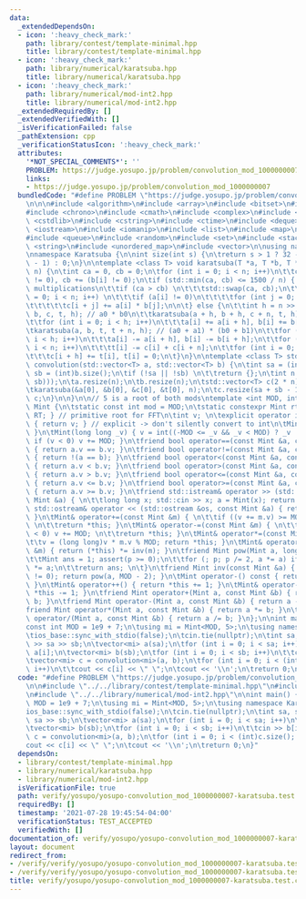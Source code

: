 ```yaml
---
data:
  _extendedDependsOn:
  - icon: ':heavy_check_mark:'
    path: library/contest/template-minimal.hpp
    title: library/contest/template-minimal.hpp
  - icon: ':heavy_check_mark:'
    path: library/numerical/karatsuba.hpp
    title: library/numerical/karatsuba.hpp
  - icon: ':heavy_check_mark:'
    path: library/numerical/mod-int2.hpp
    title: library/numerical/mod-int2.hpp
  _extendedRequiredBy: []
  _extendedVerifiedWith: []
  _isVerificationFailed: false
  _pathExtension: cpp
  _verificationStatusIcon: ':heavy_check_mark:'
  attributes:
    '*NOT_SPECIAL_COMMENTS*': ''
    PROBLEM: https://judge.yosupo.jp/problem/convolution_mod_1000000007
    links:
    - https://judge.yosupo.jp/problem/convolution_mod_1000000007
  bundledCode: "#define PROBLEM \"https://judge.yosupo.jp/problem/convolution_mod_1000000007\"\
    \n\n\n#include <algorithm>\n#include <array>\n#include <bitset>\n#include <cassert>\n\
    #include <chrono>\n#include <cmath>\n#include <complex>\n#include <cstdio>\n#include\
    \ <cstdlib>\n#include <cstring>\n#include <ctime>\n#include <deque>\n#include\
    \ <iostream>\n#include <iomanip>\n#include <list>\n#include <map>\n#include <numeric>\n\
    #include <queue>\n#include <random>\n#include <set>\n#include <stack>\n#include\
    \ <string>\n#include <unordered_map>\n#include <vector>\n\nusing namespace std;\n\
    \nnamespace Karatsuba {\n\nint size(int s) {\n\treturn s > 1 ? 32 - __builtin_clz(s\
    \ - 1) : 0;\n}\n\ntemplate <class T> void karatsuba(T *a, T *b, T *c, T *t, int\
    \ n) {\n\tint ca = 0, cb = 0;\n\tfor (int i = 0; i < n; i++)\n\t\tca += (a[i]\
    \ != 0), cb += (b[i] != 0);\n\tif (std::min(ca, cb) <= 1500 / n) { // not many\
    \ multiplications\n\t\tif (ca > cb) \n\t\t\tstd::swap(ca, cb);\n\t\tfor (int i\
    \ = 0; i < n; i++) \n\t\t\tif (a[i] != 0)\n\t\t\t\tfor (int j = 0; j < n; j++)\n\
    \t\t\t\t\tc[i + j] += a[i] * b[j];\n\n\t} else {\n\t\tint h = n >> 1;\n\t\tkaratsuba(a,\
    \ b, c, t, h); // a0 * b0\n\t\tkaratsuba(a + h, b + h, c + n, t, h); // a1 * b1\n\
    \t\tfor (int i = 0; i < h; i++)\n\t\t\ta[i] += a[i + h], b[i] += b[i + h];\n\t\
    \tkaratsuba(a, b, t, t + n, h); // (a0 + a1) * (b0 + b1)\n\t\tfor (int i = 0;\
    \ i < h; i++)\n\t\t\ta[i] -= a[i + h], b[i] -= b[i + h];\n\t\tfor (int i = 0;\
    \ i < n; i++)\n\t\t\tt[i] -= c[i] + c[i + n];\n\t\tfor (int i = 0; i < n; i++)\n\
    \t\t\tc[i + h] += t[i], t[i] = 0;\n\t}\n}\n\ntemplate <class T> std::vector<T>\
    \ convolution(std::vector<T> a, std::vector<T> b) {\n\tint sa = (int)a.size(),\
    \ sb = (int)b.size();\n\tif (!sa || !sb) \n\t\treturn {};\n\tint n = (1 << size(std::max(sa,\
    \ sb)));\n\ta.resize(n);\n\tb.resize(n);\n\tstd::vector<T> c(2 * n), t(2 * n);\n\
    \tkaratsuba(&a[0], &b[0], &c[0], &t[0], n);\n\tc.resize(sa + sb - 1);\n\treturn\
    \ c;\n}\n\n}\n\n// 5 is a root of both mods\ntemplate <int MOD, int RT> struct\
    \ Mint {\n\tstatic const int mod = MOD;\n\tstatic constexpr Mint rt() { return\
    \ RT; } // primitive root for FFT\n\tint v; \n\texplicit operator int() const\
    \ { return v; } // explicit -> don't silently convert to int\n\tMint() { v = 0;\
    \ }\n\tMint(long long _v) { v = int((-MOD <= _v && _v < MOD) ? _v : _v % MOD);\
    \ if (v < 0) v += MOD; }\n\tfriend bool operator==(const Mint &a, const Mint &b)\
    \ { return a.v == b.v; }\n\tfriend bool operator!=(const Mint &a, const Mint &b)\
    \ { return !(a == b); }\n\tfriend bool operator<(const Mint &a, const Mint &b)\
    \ { return a.v < b.v; }\n\tfriend bool operator>(const Mint &a, const Mint &b)\
    \ { return a.v > b.v; }\n\tfriend bool operator<=(const Mint &a, const Mint &b)\
    \ { return a.v <= b.v; }\n\tfriend bool operator>=(const Mint &a, const Mint &b)\
    \ { return a.v >= b.v; }\n\tfriend std::istream& operator >> (std::istream &in,\
    \ Mint &a) { \n\t\tlong long x; std::cin >> x; a = Mint(x); return in; }\n\tfriend\
    \ std::ostream& operator << (std::ostream &os, const Mint &a) { return os << a.v;\
    \ }\n\tMint& operator+=(const Mint &m) { \n\t\tif ((v += m.v) >= MOD) v -= MOD;\
    \ \n\t\treturn *this; }\n\tMint& operator-=(const Mint &m) { \n\t\tif ((v -= m.v)\
    \ < 0) v += MOD; \n\t\treturn *this; }\n\tMint& operator*=(const Mint &m) { \n\
    \t\tv = (long long)v * m.v % MOD; return *this; }\n\tMint& operator/=(const Mint\
    \ &m) { return (*this) *= inv(m); }\n\tfriend Mint pow(Mint a, long long p) {\n\
    \t\tMint ans = 1; assert(p >= 0);\n\t\tfor (; p; p /= 2, a *= a) if (p & 1) ans\
    \ *= a;\n\t\treturn ans; \n\t}\n\tfriend Mint inv(const Mint &a) { assert(a.v\
    \ != 0); return pow(a, MOD - 2); }\n\tMint operator-() const { return Mint(-v);\
    \ }\n\tMint& operator++() { return *this += 1; }\n\tMint& operator--() { return\
    \ *this -= 1; }\n\tfriend Mint operator+(Mint a, const Mint &b) { return a +=\
    \ b; }\n\tfriend Mint operator-(Mint a, const Mint &b) { return a -= b; }\n\t\
    friend Mint operator*(Mint a, const Mint &b) { return a *= b; }\n\tfriend Mint\
    \ operator/(Mint a, const Mint &b) { return a /= b; }\n};\n\nint main() {\n\t\
    const int MOD = 1e9 + 7;\n\tusing mi = Mint<MOD, 5>;\n\tusing namespace Karatsuba;\n\
    \tios_base::sync_with_stdio(false);\n\tcin.tie(nullptr);\n\tint sa, sb;\n\tcin\
    \ >> sa >> sb;\n\tvector<mi> a(sa);\n\tfor (int i = 0; i < sa; i++)\n\t\tcin >>\
    \ a[i];\n\tvector<mi> b(sb);\n\tfor (int i = 0; i < sb; i++)\n\t\tcin >> b[i];\n\
    \tvector<mi> c = convolution<mi>(a, b);\n\tfor (int i = 0; i < (int)c.size();\
    \ i++)\n\t\tcout << c[i] << \" \";\n\tcout << '\\n';\n\treturn 0;\n}\n"
  code: "#define PROBLEM \"https://judge.yosupo.jp/problem/convolution_mod_1000000007\"\
    \n\n#include \"../../library/contest/template-minimal.hpp\"\n#include \"../../library/numerical/karatsuba.hpp\"\
    \n#include \"../../library/numerical/mod-int2.hpp\"\n\nint main() {\n\tconst int\
    \ MOD = 1e9 + 7;\n\tusing mi = Mint<MOD, 5>;\n\tusing namespace Karatsuba;\n\t\
    ios_base::sync_with_stdio(false);\n\tcin.tie(nullptr);\n\tint sa, sb;\n\tcin >>\
    \ sa >> sb;\n\tvector<mi> a(sa);\n\tfor (int i = 0; i < sa; i++)\n\t\tcin >> a[i];\n\
    \tvector<mi> b(sb);\n\tfor (int i = 0; i < sb; i++)\n\t\tcin >> b[i];\n\tvector<mi>\
    \ c = convolution<mi>(a, b);\n\tfor (int i = 0; i < (int)c.size(); i++)\n\t\t\
    cout << c[i] << \" \";\n\tcout << '\\n';\n\treturn 0;\n}"
  dependsOn:
  - library/contest/template-minimal.hpp
  - library/numerical/karatsuba.hpp
  - library/numerical/mod-int2.hpp
  isVerificationFile: true
  path: verify/yosupo/yosupo-convolution_mod_1000000007-karatsuba.test.cpp
  requiredBy: []
  timestamp: '2021-07-28 19:45:54-04:00'
  verificationStatus: TEST_ACCEPTED
  verifiedWith: []
documentation_of: verify/yosupo/yosupo-convolution_mod_1000000007-karatsuba.test.cpp
layout: document
redirect_from:
- /verify/verify/yosupo/yosupo-convolution_mod_1000000007-karatsuba.test.cpp
- /verify/verify/yosupo/yosupo-convolution_mod_1000000007-karatsuba.test.cpp.html
title: verify/yosupo/yosupo-convolution_mod_1000000007-karatsuba.test.cpp
---
```

